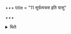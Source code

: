 +++
title = "11 सूर्यत्वचस इति यासु"

+++

<details><summary>थिते</summary>

सूर्यत्वचस इति यासु रूपाणि परिदृश्यन्ते ११
</details>
